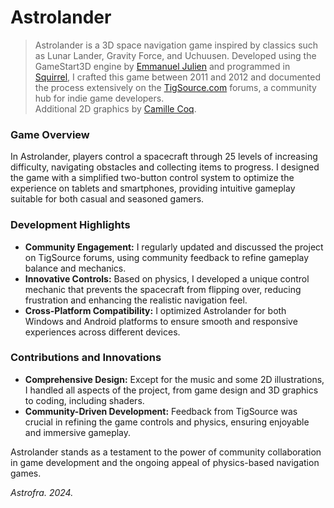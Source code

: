 # Astrolander

> Astrolander is a 3D space navigation game inspired by classics such as Lunar Lander, Gravity Force, and Uchuusen. Developed using the GameStart3D engine by [Emmanuel Julien](https://github.com/ejulien/) and programmed in [Squirrel](https://github.com/albertodemichelis/squirrel), I crafted this game between 2011 and 2012 and documented the process extensively on the [TigSource.com](https://forums.tigsource.com/index.php?topic=20609.0) forums, a community hub for indie game developers.<br>
Additional 2D graphics by [Camille Coq](https://camillecee.weebly.com/).

### Game Overview

In Astrolander, players control a spacecraft through 25 levels of increasing difficulty, navigating obstacles and collecting items to progress. I designed the game with a simplified two-button control system to optimize the experience on tablets and smartphones, providing intuitive gameplay suitable for both casual and seasoned gamers.

### Development Highlights

- **Community Engagement:** I regularly updated and discussed the project on TigSource forums, using community feedback to refine gameplay balance and mechanics.
- **Innovative Controls:** Based on physics, I developed a unique control mechanic that prevents the spacecraft from flipping over, reducing frustration and enhancing the realistic navigation feel.
- **Cross-Platform Compatibility:** I optimized Astrolander for both Windows and Android platforms to ensure smooth and responsive experiences across different devices.

### Contributions and Innovations

- **Comprehensive Design:** Except for the music and some 2D illustrations, I handled all aspects of the project, from game design and 3D graphics to coding, including shaders.
- **Community-Driven Development:** Feedback from TigSource was crucial in refining the game controls and physics, ensuring enjoyable and immersive gameplay.

Astrolander stands as a testament to the power of community collaboration in game development and the ongoing appeal of physics-based navigation games.

_Astrofra. 2024._
